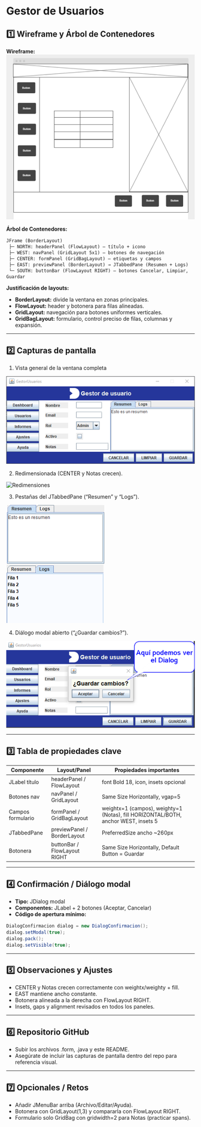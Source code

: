 # Gestor de Usuarios

## 1️⃣ Wireframe y Árbol de Contenedores

**Wireframe:**
![Wireframe](Wireframe.png)

**Árbol de Contenedores:**
```
JFrame (BorderLayout)
 ├─ NORTH: headerPanel (FlowLayout) – título + icono
 ├─ WEST: navPanel (GridLayout 5x1) – botones de navegación
 ├─ CENTER: formPanel (GridBagLayout) – etiquetas y campos
 ├─ EAST: previewPanel (BorderLayout) → JTabbedPane (Resumen + Logs)
 └─ SOUTH: buttonBar (FlowLayout RIGHT) – botones Cancelar, Limpiar, Guardar
```

**Justificación de layouts:**
- **BorderLayout:** divide la ventana en zonas principales.
- **FlowLayout:** header y botonera para filas alineadas.
- **GridLayout:** navegación para botones uniformes verticales.
- **GridBagLayout:** formulario, control preciso de filas, columnas y expansión.

---

## 2️⃣ Capturas de pantalla
1. Vista general de la ventana completa

![Vistageneral](Images/GestorUsuarios.png)


2. Redimensionada (CENTER y Notas crecen).

![Redimensiones](Redimensiones.png)

3. Pestañas del JTabbedPane (“Resumen” y “Logs”).

![JtabbedPane1](Images/tabbed1.png)   ![JTabbedPane2](Images/Tabbed2.png)

4. Diálogo modal abierto (“¿Guardar cambios?”).

![Dialog](Images/Dialog.png)

---

## 3️⃣ Tabla de propiedades clave

| Componente | Layout/Panel | Propiedades importantes |
|------------|--------------|-----------------------|
| JLabel título | headerPanel / FlowLayout | font Bold 18, icon, insets opcional |
| Botones nav | navPanel / GridLayout | Same Size Horizontally, vgap=5 |
| Campos formulario | formPanel / GridBagLayout | weightx=1 (campos), weighty=1 (Notas), fill HORIZONTAL/BOTH, anchor WEST, insets 5 |
| JTabbedPane | previewPanel / BorderLayout | PreferredSize ancho ~260px |
| Botonera | buttonBar / FlowLayout RIGHT | Same Size Horizontally, Default Button = Guardar |

---

## 4️⃣ Confirmación / Diálogo modal
- **Tipo:** JDialog modal
- **Componentes:** JLabel + 2 botones (Aceptar, Cancelar)
- **Código de apertura mínimo:**
```java
DialogConfirmacion dialog = new DialogConfirmacion();
dialog.setModal(true);
dialog.pack();
dialog.setVisible(true);
```

---

## 5️⃣ Observaciones y Ajustes
- CENTER y Notas crecen correctamente con weightx/weighty + fill.
- EAST mantiene ancho constante.
- Botonera alineada a la derecha con FlowLayout RIGHT.
- Insets, gaps y alignment revisados en todos los paneles.

---

## 6️⃣ Repositorio GitHub
- Subir los archivos .form, .java y este README.
- Asegúrate de incluir las capturas de pantalla dentro del repo para referencia visual.

---

## 7️⃣ Opcionales / Retos
- Añadir JMenuBar arriba (Archivo/Editar/Ayuda).
- Botonera con GridLayout(1,3) y compararla con FlowLayout RIGHT.
- Formulario solo GridBag con gridwidth=2 para Notas (practicar spans).

